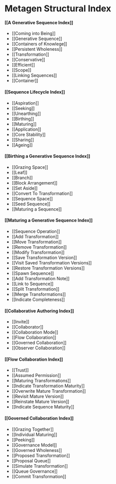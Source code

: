 # Metagen Structural Index

#### [[A Generative Sequence Index]]
- [[Coming into Being]]
- [[Generative Sequence]]
- [[Containers of Knowlege]]
- [[Persistent Wholeness]]
- [[Transformation]]
- [[Conservative]]
- [[Efficient]]
- [[Scope]]
- [[Linking Sequences]]
- [[Container]]

#### [[Sequence Lifecycle Index]]
- [[Aspiration]]
- [[Seeking]]
- [[Unearthing]]
- [[Birthing]]
- [[Maturing]]
- [[Application]]
- [[Core Stability]]
- [[Sharing]]
- [[Ageing]]

#### [[Birthing a Generative Sequence Index]]
- [[Grazing Space]]
- [[Leaf]]
- [[Branch]]
- [[Block Arrangement]]
- [[Set Aside]]
- [[Convert To Transformation]]
- [[Sequence Space]]
- [[Seed Sequence]]
- [[Maturing a Sequence]]

#### [[Maturing a Generative Sequence Index]]
- [[Sequence Operation]]
- [[Add Transformation]]
- [[Move Transformation]]
- [[Remove Transformation]]
- [[Modify Transformation]]
- [[Save Transformation Version]]
- [[Visit Saved Transformation Versions]]
- [[Restore Transformation Versions]]
- [[Spawn Sequence]]
- [[Add Transformation Note]]
- [[Link to Sequence]]
- [[Split Transformation]]
- [[Merge Transformations]]
- [[Indicate Completeness]]

#### [[Collaborative Authoring Index]]
- [[Invite]]
- [[Collaborator]]
- [[Collaboration Mode]]
- [[Flow Collaboration]]
- [[Governed Collaboration]]
- [[Observer Collaboration]]

#### [[Flow Collaboration Index]]
- [[Trust]]
- [[Assumed Permission]]
- [[Maturing Transformations]]
- [[Indicate Transformation Maturity]]
- [[Overwrite Mature Transformation]]
- [[Revisit Mature Version]]
- [[Reinstate Mature Version]]
- [[Indicate Sequence Maturity]]

#### [[Governed Collaboration Index]]
- [[Grazing Together]]
- [[Individual Maturing]]
- [[Peeking]]
- [[Governance Model]]
- [[Governed Wholeness]]
- [[Proposed Transformation]]
- [[Proposal Queue]]
- [[Simulate Transformation]]
- [[Queue Governance]]
- [[Commit Transformation]]